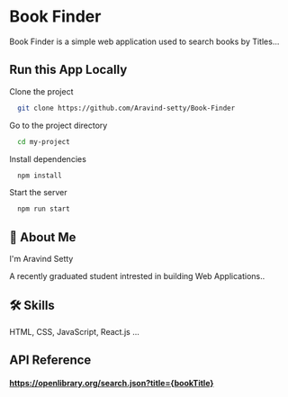 
# Book Finder

Book Finder is a simple web application used to search books by Titles...


## Run this App Locally

Clone the project

```bash
  git clone https://github.com/Aravind-setty/Book-Finder 
```

Go to the project directory

```bash
  cd my-project
```

Install dependencies

```bash
  npm install
```

Start the server

```bash
  npm run start
```


## 🚀 About Me
I'm Aravind Setty 

A recently graduated student intrested in building Web Applications..


## 🛠 Skills
 HTML, CSS, JavaScript, React.js ...


## API Reference

#### https://openlibrary.org/search.json?title={bookTitle}

